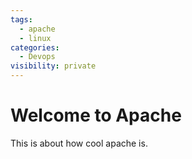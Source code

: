 ```yaml
---
tags:
  - apache
  - linux
categories:
  - Devops
visibility: private
---
```


# Welcome to Apache

This is about how cool apache is.
